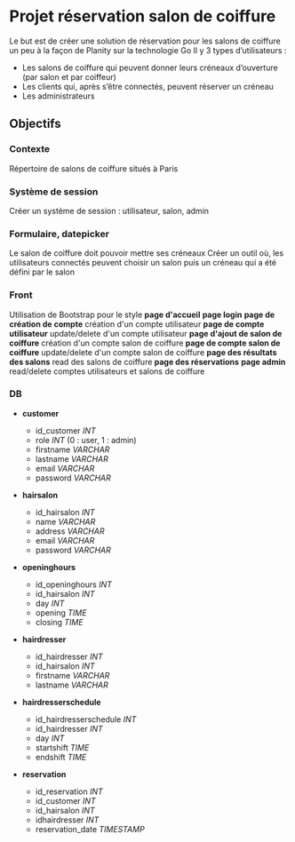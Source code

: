 # Projet réservation salon de coiffure

Le but est de créer une solution de réservation pour les salons de coiffure un peu à la façon de Planity sur la technologie Go
Il y 3 types d’utilisateurs :

- Les salons de coiffure qui peuvent donner leurs créneaux d’ouverture (par salon et par coiffeur)
- Les clients qui, après s’être connectés, peuvent réserver un créneau
- Les administrateurs

## Objectifs

### Contexte

Répertoire de salons de coiffure situés à Paris

### Système de session

Créer un système de session : utilisateur, salon, admin

### Formulaire, datepicker

Le salon de coiffure doit pouvoir mettre ses créneaux
Créer un outil où, les utilisateurs connectés peuvent choisir un salon puis un créneau qui a été défini par le salon

### Front

Utilisation de Bootstrap pour le style
**page d'accueil**
**page login**
**page de création de compte** création d'un compte utilisateur
**page de compte utilisateur** update/delete d'un compte utilisateur
**page d'ajout de salon de coiffure** création d'un compte salon de coiffure
**page de compte salon de coiffure** update/delete d'un compte salon de coiffure
**page des résultats des salons** read des salons de coiffure
**page des réservations**
**page admin** read/delete comptes utilisateurs et salons de coiffure

### DB

- **customer**

  - id_customer _INT_
  - role _INT_ (0 : user, 1 : admin)
  - firstname _VARCHAR_
  - lastname _VARCHAR_
  - email _VARCHAR_
  - password _VARCHAR_

- **hairsalon**

  - id_hairsalon _INT_
  - name _VARCHAR_
  - address _VARCHAR_
  - email _VARCHAR_
  - password _VARCHAR_

- **openinghours**

  - id_openinghours _INT_
  - id_hairsalon _INT_
  - day _INT_
  - opening _TIME_
  - closing _TIME_

- **hairdresser**

  - id_hairdresser _INT_
  - id_hairsalon _INT_
  - firstname _VARCHAR_
  - lastname _VARCHAR_

- **hairdresserschedule**

  - id_hairdresserschedule _INT_
  - id_hairdresser _INT_
  - day _INT_
  - startshift _TIME_
  - endshift _TIME_

- **reservation**
  - id_reservation _INT_
  - id_customer _INT_
  - id_hairsalon _INT_
  - idhairdresser _INT_
  - reservation_date _TIMESTAMP_
